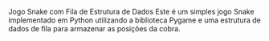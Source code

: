 Jogo Snake com Fila de Estrutura de Dados
Este é um simples jogo Snake implementado em Python utilizando a biblioteca Pygame e uma estrutura de dados de fila para armazenar as posições da cobra.
